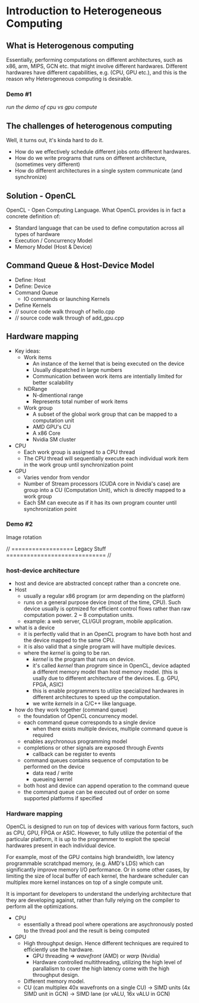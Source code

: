 # Introduction to Heterogeneous Computing

## What is Heterogenous computing

Essentially, performing computations on different architectures, such as x86, arm, MIPS, GCN etc. that might involve different hardwares. Different hardwares have different capabilities, e.g. (CPU, GPU etc.), and this is the reason why Heterogeneous computing is desirable. 

### Demo #1
_run the demo of cpu vs gpu compute_

## The challenges of heterogenous computing

Well, it turns out, it's kinda hard to do it.

* How do we effectively schedule different jobs onto different hardwares.
* How do we write programs that runs on different architecture, (sometimes very different)
* How do different architectures in a single system communicate (and synchronize)

## Solution - OpenCL

OpenCL - Open Computing Language. What OpenCL provides is in fact a concrete definition of:
* Standard language that can be used to define computation across all types of hardware
* Execution / Concurrency Model
* Memory Model (Host & Device)

## Command Queue & Host-Device Model
* Define: Host
* Define: Device 
* Command Queue
  * IO commands or launching Kernels
* Define Kernels
* // source code walk through of hello.cpp
* // source code walk through of add_gpu.cpp

## Hardware mapping
* Key ideas:
  * Work items
    * An instance of the kernel that is being executed on the device
    * Usually dispatched in large numbers
    * Communication between work items are intentially limited for better scalability
  * NDRange
    * N-dimentional range
    * Represents total number of work items
  * Work group
    * A subset of the global work group that can be mapped to a computation unit
    * AMD GPU's CU
    * A x86 Core
    * Nvidia SM cluster
* CPU
  * Each work group is assigned to a CPU thread
  * The CPU thread will sequentially execute each individual work item in the work group until synchronization point
* GPU
  * Varies vendor from vendor
  * Number of Stream processors (CUDA core in Nvidia's case) are group into a CU (Computation Unit), which is directly mapped to a work group
  * Each SM can execute as if it has its own program counter until synchronization point

### Demo #2
Image rotation


// ================== Legacy Stuff ============================= //
### host-device architecture
* host and device are abstracted concept rather than a concrete one.
* Host
    * usually a regular x86 program (or arm depending on the platform)
    * runs on a general purpose device (most of the time, CPU). Such device usually is optmized for efficient control flows rather than raw computation power. 2 ~ 8 computation units.
    * example: a web server, CLI/GUI program, mobile application.
* what is a device
    * it is perfectly valid that in an OpenCL program to have both host and the device mapped to the same CPU.
    * it is also valid that a single program will have multiple devices.
    * where the _kernel_ is going to be ran.
        * _kernel_ is the program that runs on device.
        * it's called _kernel_ than _program_ since in OpenCL, device adapted a different memory model than host memory model. (this is usally due to different architecture of the devices. E.g. GPU, FPGA, ASIC)
        * this is enable programmers to utilize specialized hardwares in different architectures to speed up the computation.
        * we write _kernels_ in a C/C++ like language.
* how do they work together (command queue)
    * the foundation of OpenCL concurrency model.
    * each command queue corresponds to a single device
        * when there exists multiple devices, multiple command queue is required
    * enables asychronous programming model
    * completions or other signals are exposed through _Events_
        * callback can be register to events
    * command queues contains sequence of computation to be performed on the device
        * data read / write
        * queueing kernel
    * both host and device can append operation to the command queue
    * the command queue can be executed out of order on some supported platforms if specified

### Hardware mapping

OpenCL is designed to run on top of devices with various form factors, such as CPU, GPU, FPGA or ASIC. However, to fully utilize the potential of the particular platform, it is up to the programmer to exploit the special hardwares present in each individual device.

For example, most of the GPU contains high brandwidth, low latency programmable scratchpad memory, (e.g. AMD's LDS) which can significantly improve memory I/O performance. Or in some other cases, by limiting the size of local buffer of each kernel, the hardware scheduler can multiplex more kernel instances on top of a single compute unit.

It is important for developers to understand the underlying architecture that they are developing against, rather than fully relying on the compiler to perform all the optimizations.

* CPU
    * essentially a thread pool where operations are asychronously posted to the thread pool and the result is being computed
* GPU
    * High throughput design. Hence different techniques are required to efficiently use the hardware.
        * GPU threading => _wavefront_ (AMD) or _warp_ (Nvidia)
        * Hardware controlled multithreading, utilizing the high level of parallalism to cover the high latency come with the high throughput design.
    * Different memory model.
    * CU (can multiplex 40x wavefronts on a single CU) -> SIMD units (4x SIMD unit in GCN) -> SIMD lane (or vALU, 16x vALU in GCN)

